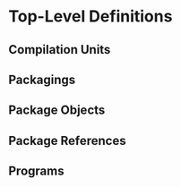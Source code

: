 # Top-Level Definitions
## Compilation Units
## Packagings
## Package Objects
## Package References
## Programs
